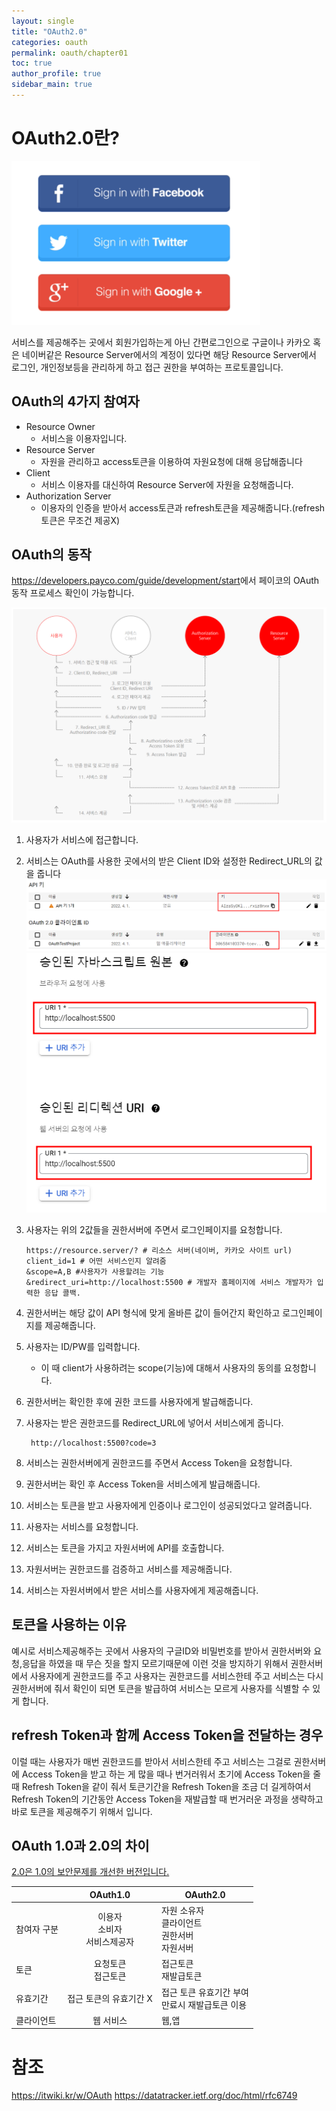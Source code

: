 ```yaml
---
layout: single
title: "OAuth2.0"
categories: oauth
permalink: oauth/chapter01
toc: true
author_profile: true
sidebar_main: true
---
```


# OAuth2.0란?

![image](../images/2022-04-01-oauth/oauth.png)

서비스를 제공해주는 곳에서 회원가입하는게 아닌 간편로그인으로 구글이나 카카오 혹은 네이버같은 Resource Server에서의 계정이 있다면 해당 Resource Server에서 로그인, 개인정보등을 관리하게 하고 접근 권한을 부여하는 프로토콜입니다.

## OAuth의 4가지 참여자

- Resource Owner
  - 서비스을 이용자입니다.
- Resource Server
  - 자원을 관리하고 access토큰을 이용하여 자원요청에 대해 응답해줍니다
- Client
  - 서비스 이용자를 대신하여 Resource Server에 자원을 요청해줍니다.
- Authorization Server
  - 이용자의 인증을 받아서 access토큰과 refresh토큰을 제공해줍니다.(refresh토큰은 무조건 제공X)

## OAuth의 동작

<https://developers.payco.com/guide/development/start>에서 페이코의 OAuth동작 프로세스 확인이 가능합니다.<br>

![image](../images/2022-04-01-oauth/PaycoOAuthProcess.png)

1. 사용자가 서비스에 접근합니다.
2. 서비스는 OAuth를 사용한 곳에서의 받은 Client ID와 설정한 Redirect_URL의 값을 줍니다
   ![image](../images/2022-04-01-oauth/client.png)
   ![image](../images/2022-04-01-oauth/redirect.png)
3. 사용자는 위의 2값들을 권한서버에 주면서 로그인페이지를 요청합니다.

   ```
   https://resource.server/? # 리소스 서버(네이버, 카카오 사이트 url)
   client_id=1 # 어떤 서비스인지 알려줌
   &scope=A,B #사용자가 사용할려는 기능
   &redirect_uri=http://localhost:5500 # 개발자 홈페이지에 서비스 개발자가 입력한 응답 콜백.
   ```

4. 권한서버는 해당 값이 API 형식에 맞게 올바른 값이 들어간지 확인하고 로그인페이지를 제공해줍니다.
5. 사용자는 ID/PW를 입력합니다.
   - 이 때 client가 사용하려는 scope(기능)에 대해서 사용자의 동의를 요청합니다.
6. 권한서버는 확인한 후에 권한 코드를 사용자에게 발급해줍니다.
7. 사용자는 받은 권한코드를 Redirect_URL에 넣어서 서비스에게 줍니다.
   ```
    http://localhost:5500?code=3
   ```
8. 서비스는 권한서버에게 권한코드를 주면서 Access Token을 요청합니다.
9. 권한서버는 확인 후 Access Token을 서비스에게 발급해줍니다.
10. 서비스는 토큰을 받고 사용자에게 인증이나 로그인이 성공되었다고 알려줍니다.
11. 사용자는 서비스를 요청합니다.
12. 서비스는 토큰을 가지고 자원서버에 API를 호출합니다.
13. 자원서버는 권한코드를 검증하고 서비스를 제공해줍니다.
14. 서비스는 자원서버에서 받은 서비스를 사용자에게 제공해줍니다.

## 토큰을 사용하는 이유

예시로 서비스제공해주는 곳에서 사용자의 구글ID와 비밀번호를 받아서 권한서버와 요청,응답을 하였을 때 무슨 짓을 할지 모르기때문에 이런 것을 방지하기 위해서 권한서버에서 사용자에게 권한코드를 주고 사용자는 권한코드를 서비스한테 주고 서비스는 다시 권한서버에 줘서 확인이 되면 토큰을 발급하여 서비스는 모르게 사용자를 식별할 수 있게 합니다.

## refresh Token과 함께 Access Token을 전달하는 경우

이럴 때는 사용자가 매번 권한코드를 받아서 서비스한테 주고 서비스는 그걸로 권한서버에 Access Token을 받고 하는 게 많을 때나 번거러워서 초기에 Access Token을 줄 때 Refresh Token을 같이 줘서 토큰기간을 Refresh Token을 조금 더 길게하여서 Refresh Token의 기간동안 Access Token을 재발급할 때 번거러운 과정을 생략하고 바로 토큰을 제공해주기 위해서 입니다.

## OAuth 1.0과 2.0의 차이

<u>2.0은 1.0의 보안문제를 개선한 버전입니다.</u>

|             |             OAuth1.0             | OAuth2.0                                          |
| :---------- | :------------------------------: | ------------------------------------------------- |
| 참여자 구분 | 이용자<br>소비자<br>서비스제공자 | 자원 소유자<br>클라이언트<br>권한서버<br>자원서버 |
| 토큰        |       요청토큰<br>접근토큰       | 접근토큰<br>재발급토큰                            |
| 유효기간    |      접근 토큰의 유효기간 X      | 접근 토큰 유효기간 부여<br>만료시 재발급토큰 이용 |
| 클라이언트  |            웹 서비스             | 웹,앱                                             |

# 참조

<https://itwiki.kr/w/OAuth>
<https://datatracker.ietf.org/doc/html/rfc6749>
